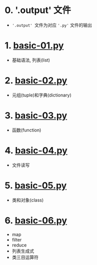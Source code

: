 # 0. '.output' 文件

+ ```'.output' ```文件为对应 ```'.py'``` 文件的输出

# 1. [basic-01.py](./basic-01.py)

+ 基础语法, 列表(list)

# 2. [basic-02.py](./basic-02.py)

+ 元组(tuple)和字典(dictionary) 

# 3. [basic-03.py](./basic-03.py)

+ 函数(function)

# 4. [basic-04.py](./basic-04.py)

+ 文件读写

# 5. [basic-05.py](./basic-05.py)

+ 类和对象(class)

# 6. [basic-06.py](./basic-06.py)

+ map
+ filter
+ reduce
+ 列表生成式
+ 类三目运算符